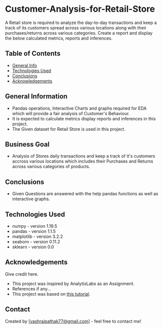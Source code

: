 # Customer-Analysis-for-Retail-Store

A Retail store is required to analyze the day-to-day transactions and keep a track of its customers spread across various locations along with their purchases/returns across various categories.
Create a report and display the below calculated metrics, reports and inferences.

## Table of Contents
* [General Info](#general-information)
* [Technologies Used](#technologies-used)
* [Conclusions](#conclusions)
* [Acknowledgements](#acknowledgements)

<!-- You can include any other section that is pertinent to your problem -->

## General Information
- Pandas operations, Interactive Charts and graphs required for EDA which will provide a fair analysis of Customer's Behaviour. 
- It is expected to calculate metrics display reports and inferences in this project.
- The Given dataset for Retail Store is used in this project.
 

## Business Goal 
- Analysis of Stores daily transactions and keep a track of it's customers accross various locations which includes their Purchases  and Returns across various categories of products.


 

<!-- You don't have to answer all the questions - just the ones relevant to your project. -->

## Conclusions
- Given Questions are answered with the help pandas functions as well as interactive graphs.
<!-- You don't have to answer all the questions - just the ones relevant to your project. -->


## Technologies Used
- numpy - version 1.19.5
- pandas - version 1.1.5
- matplotlib - version 3.2.2
- seaborn - version 0.11.2
- sklearn - version 0.0

<!-- As the libraries versions keep on changing, it is recommended to mention the version of library used in this project -->

## Acknowledgements
Give credit here.
- This project was inspired by AnalytixLabs as an Assignment.
- References if any...
- This project was based on [this tutorial](https://www.example.com).


## Contact
Created by [yashrajpathak77@gmail.com] - feel free to contact me!


<!-- Optional -->
<!-- ## License -->
<!-- This project is open source and available under the [... License](). -->

<!-- You don't have to include all sections - just the one's relevant to your project -->
